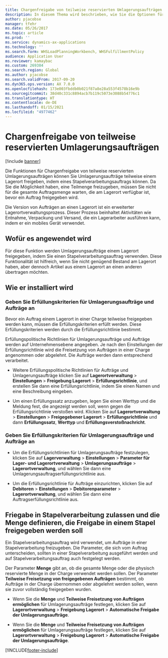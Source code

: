 ```yaml
---
title: Chargenfreigabe von teilweise reservierten Umlagerungsaufträgen
description: In diesem Thema wird beschrieben, wie Sie die Optionen für teilweise reservierte Umlagerungsaufträge auf einem mobilen Gerät einrichten und anwenden.
author: pjacobse
manager: tfehr
ms.date: 05/26/2017
ms.topic: article
ms.prod: ''
ms.service: dynamics-ax-applications
ms.technology: ''
ms.search.form: WHSLoadPlanningWorkbench, WHSFulfillmentPolicy
audience: Application User
ms.reviewer: kamaybac
ms.custom: 269384
ms.search.region: Global
ms.author: pjacobse
ms.search.validFrom: 2017-09-20
ms.dyn365.ops.version: AX 7.0.0
ms.openlocfilehash: 173e003fbddb0b021f87a8e28a553f4578b16e9b
ms.sourcegitcommit: 38d40c331c8894acb7b119c5073e3088b54776c1
ms.translationtype: HT
ms.contentlocale: de-DE
ms.lasthandoff: 01/15/2021
ms.locfileid: "4977462"
---
```

# <a name="batch-release-of-partially-reserved-transfer-orders"></a>Chargenfreigabe von teilweise reservierten Umlagerungsaufträgen

[!include [banner](../includes/banner.md)]

Die Funktionen für Chargenfreigabe von teilweise reservierten Umlagerungsaufträgen können Sie Umlagerungsaufträge teilweise einem Lagerort freigeben, indem eines Stapelverarbeitungsauftrags können.
Da Sie die Möglichkeit haben, eine Teilmenge freizugeben, müssen Sie nicht für die gesamte Auftragsmenge warten, die am Lagerort verfügbar ist, bevor ein Auftrag freigegeben wird.

Die Version von Aufträgen an einen Lagerort ist ein erweiterter Lagerortverwaltungsprozess. Dieser Prozess beinhaltet Aktivitäten wie Entnahme, Verpackung und Versand, die ein Lagerarbeiter ausführen kann, indem er ein mobiles Gerät verwendet.

## <a name="where-it-applies"></a>Wofür es angewendet wird

Für diese Funktion werden Umlagerungsaufträge einem Lagerort freigegeben, indem Sie einen Stapelverarbeitungsauftrag verwenden. Diese Funktionalität ist hilfreich, wenn Sie nicht genügend Bestand am Lagerort haben, aber dennoch Artikel aus einem Lagerort an einen anderen übertragen möchten.

## <a name="how-it-is-set-up"></a>Wie er installiert wird

### <a name="specify-fulfillment-criteria-for-transfer-orders-and-sales-orders"></a>Geben Sie Erfüllungskriterien für Umlagerungsaufträge und Aufträge an

Bevor ein Auftrag einem Lagerort in einer Charge teilweise freigegeben werden kann, müssen die Erfüllungskriterien erfüllt werden. Diese Erfüllungskriterien werden durch die Erfüllungsrichtlinie bestimmt.

Erfüllungspolitische Richtlinien für Umlagerungsaufträge und Aufträge werden auf Unternehmensebene angegeben. Je nach den Einstellungen der Erfüllungsrichtlinie wird die Freisetzung von Aufträgen in einer Charge angenommen oder abgelehnt. Die Aufträge werden dann entsprechend verarbeitet.

-   Weitere Erfüllungspolitische Richtlinien für Aufträge und Umlagerungsaufträge klicken Sie auf **Lagerortverwaltung** \> **Einstellungen** \> **Freigebung Lagerort** \> **Erfüllungsrichtlinie**, und erstellen Sie dann eine Erfüllungsrichtlinie, indem Sie einen Namen und eine Beschreibung eingeben.

-   Um einen Erfüllungssatz anzugeben, legen Sie einen Werttyp und die Meldung fest, die angezeigt werden soll, wenn gegen die Erfüllungsrichtlinie verstoßen wird. Klicken Sie auf **Lagerortverwaltung** \> **Einstellungen** \> **Freigegebener Lagerort** \>  **Erfüllungsrichtlinie** und dann **Erfüllungssatz**, **Werttyp** und **Erfüllungsverstoßnachricht**.

### <a name="set-the-fulfillment-policies-for-transfer-orders-and-sales-orders"></a>Geben Sie Erfüllungskriterien für Umlagerungsaufträge und Aufträge an

-   Um die Erfüllungsrichtlinien für Umlagerungsaufträge festzulegen, klicken Sie auf **Lagerverwaltung** \> **Einstellungen** \> **Parameter für Lager- und Lagerortverwaltung** \> **Umlagerungsaufträge** \> **Lagerortverwaltung**, und wählen Sie dann eine Umlagerungsauftragserfüllungsrichtlinie aus.

-   Um die Erfüllungsrichtlinie für Aufträge einzurichten, klicken Sie auf **Debitoren** \> **Einstellungen** \> **Debitorenparameter** \> **Lagerortverwaltung**, und wählen Sie dann eine Auftragserfüllungsrichtlinie aus.

## <a name="allow-release-in-a-batch-and-specify-the-quantity-that-should-be-release-in-a-batch"></a>Friegabe in Stapelverarbeitung zulassen und die Menge definieren, die Freigabe in einem Stapel freigegeben werden soll

Ein Stapelverarbeitungsauftrag wird verwendet, um Aufträge in einer Stapelverarbeitung freizugeben. Die Parameter, die sich vom Auftrag unterscheiden, sollten in einer Stapelverarbeitung ausgeführt werden und auf Stapelverarbeitungsauftrag auch festgelegt werden.

Der Parameter **Menge** gibt an, ob die gesamte Menge oder die physisch reservierte Menge in der Charge verwendet werden sollen. Der Parameter **Teilweise Freisetzung von freigegebenen Aufträgen** bestimmt, ob Aufträge in der Charge übernommen oder abgelehnt werden sollen, wenn sie zuvor vollständig freigegeben wurden.

-   Wenn Sie die **Menge** und **Teilweise Freisetzung von Aufträgen ermöglichen** für Umlagerungsaufträge festlegen, klicken Sie auf **Lagerortverwaltung** \> **Freigebung Lagerort** \> **Automatische Freigabe der Umlagerungsaufträge**.

-   Wenn Sie die **Menge** und **Teilweise Freisetzung von Aufträgen ermöglichen** für Umlagerungsaufträge festlegen, klicken Sie auf **Lagerortverwaltung** \> **Freigebung Lagerort** \> **Automatische Freigabe der Umlagerungsaufträge**.


[!INCLUDE[footer-include](../../includes/footer-banner.md)]
